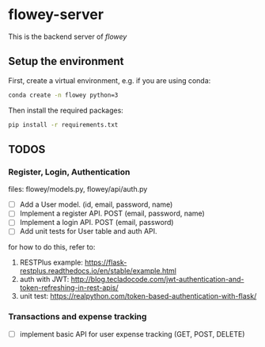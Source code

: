 # flowey-server
This is the backend server of *flowey*

## Setup the environment
First, create a virtual environment, e.g. if you are using conda:
```bash
conda create -n flowey python=3
```
Then install the required packages:
```bash
pip install -r requirements.txt
```

## TODOS

### Register, Login, Authentication
files: flowey/models.py, flowey/api/auth.py
- [ ] Add a User model. (id, email, password, name)
- [ ] Implement a register API. POST (email, password, name)
- [ ] Implement a login API. POST (email, password)
- [ ] Add unit tests for User table and auth API.

for how to do this, refer to:
1. RESTPlus example: https://flask-restplus.readthedocs.io/en/stable/example.html
2. auth with JWT: http://blog.tecladocode.com/jwt-authentication-and-token-refreshing-in-rest-apis/
3. unit test: https://realpython.com/token-based-authentication-with-flask/

### Transactions and expense tracking
- [ ] implement basic API for user expense tracking (GET, POST, DELETE)